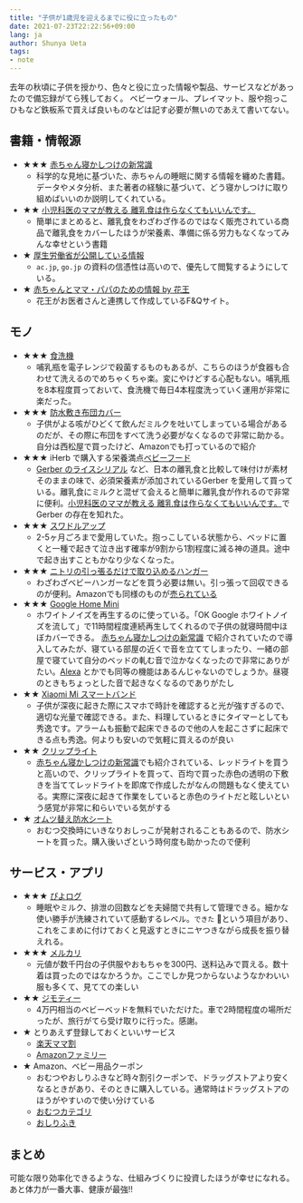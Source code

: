 ```yaml
---
title: "子供が1歳児を迎えるまでに役に立ったもの"
date: 2021-07-23T22:22:56+09:00
lang: ja
author: Shunya Ueta
tags:
- note
---
```



去年の秋頃に子供を授かり、色々と役に立った情報や製品、サービスなどがあったので備忘録がてら残しておく。
ベビーウォール、プレイマット、服や抱っこひもなど鉄板系で買えば良いものなどは記す必要が無いのであえて書いてない。


## 書籍・情報源

- ★★★ [赤ちゃん寝かしつけの新常識](https://amzn.to/3BxMIBJ)
	- 科学的な見地に基づいた、赤ちゃんの睡眠に関する情報を纏めた書籍。データやメタ分析、また著者の経験に基づいて、どう寝かしつけに取り組めばいいのか説明してくれている。
- ★★ [小児科医のママが教える 離乳食は作らなくてもいいんです。](https://amzn.to/3zsBFIq)
	- 簡単にまとめると、離乳食をわざわざ作るのではなく販売されている商品で離乳食をカバーしたほうが栄養素、準備に係る労力もなくなってみんな幸せという書籍
- ★ [厚生労働省が公開している情報](https://www.mhlw.go.jp/topics/syokuchu/kanren/kanshi/070605-1.html)
	- `ac.jp`, `go.jp` の資料の信憑性は高いので、優先して閲覧するようにしている。
- ★ [赤ちゃんとママ・パパのための情報 by 花王](https://www.kao.co.jp/merries/babycare/)
	- 花王がお医者さんと連携して作成しているF&Qサイト。

## モノ

- ★★★ [食洗機](https://amzn.to/2TsbDFI)
	- 哺乳瓶を電子レンジで殺菌するものもあるが、こちらのほうが食器も合わせて洗えるのでめちゃくちゃ楽。変にやけどする心配もない。哺乳瓶を8本程度買っておいて、食洗機で毎日4本程度洗っていく運用が非常に楽だった。
- ★★★ [防水敷き布団カバー](https://amzn.to/3eKzpEx)
	- 子供がよる咳がひどくて飲んだミルクを吐いてしまっている場合があるのだが、その際に布団をすべて洗う必要がなくなるので非常に助かる。自分は西松屋で買ったけど、Amazonでも打っているので紹介
- ★★★ iHerb で購入する栄養満点[ベビーフード](https://iherb.co/zsSWawv)
	- [Gerber のライスシリアル](https://iherb.co/GY1Stfu) など、日本の離乳食と比較して味付けが素材そのままの味で、必須栄養素が添加されているGerber を愛用して買っている。離乳食にミルクと混ぜて会えると簡単に離乳食が作れるので非常に便利。[小児科医のママが教える 離乳食は作らなくてもいいんです。](https://amzn.to/3zsBFIq)でGerber の存在を知れた。
- ★★★ [スワドルアップ](https://lovetree.jp/product/%E3%82%B9%E3%83%AF%E3%83%89%E3%83%AB%E3%82%A2%E3%83%83%E3%83%97-original/18/category/24/display/1/)
	- 2-5ヶ月ごろまで愛用していた。抱っこしている状態から、ベッドに置くと一種で起きて泣き出す確率が9割から1割程度に減る神の道具。途中で起き出すこともかなり少なくなった。
- ★★★ [ニトリの引っ張るだけで取り込めるハンガー](https://www.nitori-net.jp/ec/product/8500743s/)
	- わざわざベビーハンガーなどを買う必要は無い。引っ張って回収できるのが便利。Amazonでも同様のものが[売られている](https://amzn.to/3ixXrmY)
- ★★★ [Google Home Mini](https://store.google.com/jp/product/google_nest_mini?hl=ja)
	- ホワイトノイズを再生するのに使っている。「OK Google ホワイトノイズを流して」で11時間程度連続再生してくれるので子供の就寝時間中ほぼカバーできる。 [赤ちゃん寝かしつけの新常識](https://amzn.to/3BxMIBJ) で紹介されていたので導入してみたが、寝ている部屋の近くで音を立ててしまったり、一緒の部屋で寝ていて自分のベッドの軋む音で泣かなくなったので非常にありがたい。[Alexa](https://amzn.to/3wYiWmr) とかでも同等の機能はあるんじゃないのでしょうか。昼寝のときもちょっとした音で起きなくなるのでありがたし
- ★★ [Xiaomi Mi スマートバンド](https://amzn.to/3eIoQ4w)
	- 子供が深夜に起きた際にスマホで時計を確認すると光が強すぎるので、適切な光量で確認できる。また、料理しているときにタイマーとしても秀逸です。アラームも振動で起床できるので他の人を起こさずに起床できる点も秀逸。何よりも安いので気軽に買えるのが良い
- ★★ [クリップライト](https://amzn.to/3eQ5PNT)
	- [赤ちゃん寝かしつけの新常識](https://amzn.to/3BxMIBJ)でも紹介されている、レッドライトを買うと高いので、クリップライトを買って、百均で買った赤色の透明の下敷きを当ててレッドライトを即席で作成したがなんの問題もなく使えている。実際に深夜に起きて作業をしていると赤色のライトだと眩しいという感覚が非常に和らいでいる気がする
- ★ [オムツ替え防水シート](https://amzn.to/2VK2hpw)
	- おむつ交換時にいきなりおしっこが発射されることもあるので、防水シートを買った。購入後いざという時何度も助かったので便利

## サービス・アプリ

- ★★★ [ぴよログ](https://www.piyolog.com/)
	- 睡眠やミルク、排泄の回数などを夫婦間で共有して管理できる。細かな使い勝手が洗練されていて感動するレベル。`できた` 🚩という項目があり、これをこまめに付けておくと見返すときにニヤつきながら成長を振り替えれる。
- ★★★ [メルカリ](https://www.mercari.com/jp)
	- 元値が数千円台の子供服やおもちゃを300円、送料込みで買える。数十着は買ったのではなかろうか。ここでしか見つからないようなかわいい服も多くて、見てての楽しい
- ★★ [ジモティー](https://jmty.jp/)
	- 4万円相当のベビーベッドを無料でいただけた。車で2時間程度の場所だったが、旅行がてら受け取りに行った。感謝。
- ★ とりあえず登録しておくといいサービス
	- [楽天ママ割](https://event.rakuten.co.jp/family/)
	- [Amazonファミリー](https://www.amazon.co.jp/b?ie=UTF8&node=6733543051)
- ★ Amazon、ベビー用品クーポン
	- おむつやおしりふきなど時々割引クーポンで、ドラッグストアより安くなるときがあり、そのときに購入している。通常時はドラッグストアのほうがやすいので使い分けている
	- [おむつカテゴリ](https://amzn.to/3wUCc4d)
	- [おしりふき](https://amzn.to/3x1YzV8)

## まとめ

可能な限り効率化できるような、仕組みづくりに投資したほうが幸せになれる。あと体力が一番大事、健康が最強!!